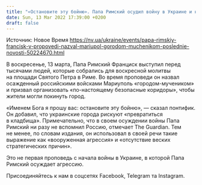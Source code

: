 ```yaml
---
title: "«Остановите эту бойню». Папа Римский осудил войну в Украине и назвал Мариуполь городом-мучеником"
date: Sun, 13 Mar 2022 17:39:00 +0200
draft: false
---
```

Источник: Новое Время https://nv.ua/ukraine/events/papa-rimskiy-francisk-v-propovedi-nazval-mariupol-gorodom-muchenikom-poslednie-novosti-50224670.html


 В воскресенье, 13 марта, Папа Римский Франциск выступил перед тысячами людей, которые собрались для воскресной молитвы на площади Святого Петра в Риме. Во время проповеди он назвал осажденный российскими войсками Мариуполь «городом-мучеником» и призвал организовать «по-настоящему безопасные коридоры», чтобы жители могли покинуть город.

«Именем Бога я прошу вас: остановите эту бойню», — сказал понтифик. Он добавил, что украинские города рискуют «превратиться в кладбища». Примечательно, что в своем осуждении войны Папа Римский ни разу не вспомнил Россию, отмечает The Guardian. Тем не менее, по словам издания, он использовал в своей речи такие выражение как «вооруженная агрессия» и «отсутствие веских стратегических причин».

Это не первая проповедь с начала войны в Украине, в которой Папа Римский осуждает агрессию.

Присоединяйтесь к нам в соцсетях Facebook, Telegram та Instagram.
